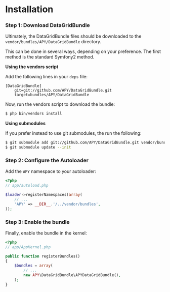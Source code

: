 Installation
============

### Step 1: Download DataGridBundle

Ultimately, the DataGridBundle files should be downloaded to the
`vendor/bundles/APY/DataGridBundle` directory.

This can be done in several ways, depending on your preference. The first
method is the standard Symfony2 method.

**Using the vendors script**

Add the following lines in your `deps` file:

```
[DataGridBundle]
    git=git://github.com/APY/DataGridBundle.git
    target=bundles/APY/DataGridBundle
```

Now, run the vendors script to download the bundle:

``` bash
$ php bin/vendors install
```

**Using submodules**

If you prefer instead to use git submodules, the run the following:

``` bash
$ git submodule add git://github.com/APY/DataGridBundle.git vendor/bundles/APY/DataGridBundle
$ git submodule update --init
```

### Step 2: Configure the Autoloader

Add the `APY` namespace to your autoloader:

``` php
<?php
// app/autoload.php

$loader->registerNamespaces(array(
    // ...
    'APY' => __DIR__.'/../vendor/bundles',
));
```

### Step 3: Enable the bundle

Finally, enable the bundle in the kernel:

``` php
<?php
// app/AppKernel.php

public function registerBundles()
{
    $bundles = array(
        // ...
        new APY\DataGridBundle\APYDataGridBundle(),
    );
}
```
